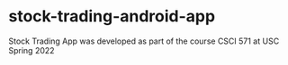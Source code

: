 # stock-trading-android-app
Stock Trading App was developed as part of the course CSCI 571 at USC Spring 2022
